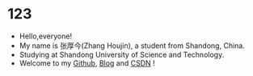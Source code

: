 # 123

+ Hello,everyone!<br>
+ My name is 张厚今(Zhang Houjin), a student from Shandong, China.
+ Studying at Shandong University of Science and Technology.
+ Welcome to my [Github](https://github.com/ZHJ0125/), [Blog](https://zhj.forever305.cn) and [CSDN](https://me.csdn.net/ZHJ123CSDN) !

